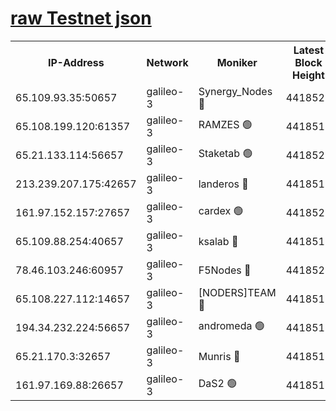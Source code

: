 [raw Testnet json](https://rpc-check.androt.stavr.tech/androt/rpcandrot_result.json)
=

<table><tr><th>IP-Address</th><th>Network</th><th>Moniker</th><th>Latest Block Height</th><th>Earliest Block Height</th><th>Catching Up</th><th>Tx Index</th><th>Voting Power</th><th>Scan Time</th></tr><tr><td>65.109.93.35:50657</td><td>galileo-3</td><td>Synergy_Nodes 🔴</td><td>4418520</td><td>0</td><td>False</td><td>on</td><td>960605</td><td>2023-12-28T18:11:49.461199599UTC</td></tr><tr><td>65.108.199.120:61357</td><td>galileo-3</td><td>RAMZES 🟢</td><td>4418518</td><td>1</td><td>False</td><td>on</td><td>0</td><td>2023-12-28T18:11:36.254288243UTC</td></tr><tr><td>65.21.133.114:56657</td><td>galileo-3</td><td>Staketab 🟢</td><td>4418520</td><td>90001</td><td>False</td><td>on</td><td>0</td><td>2023-12-28T18:11:50.429282924UTC</td></tr><tr><td>213.239.207.175:42657</td><td>galileo-3</td><td>landeros 🔴</td><td>4418516</td><td>2642001</td><td>False</td><td>on</td><td>73</td><td>2023-12-28T18:11:24.015164374UTC</td></tr><tr><td>161.97.152.157:27657</td><td>galileo-3</td><td>cardex 🟢</td><td>4418520</td><td>2945323</td><td>False</td><td>on</td><td>0</td><td>2023-12-28T18:11:49.785426269UTC</td></tr><tr><td>65.109.88.254:40657</td><td>galileo-3</td><td>ksalab 🔴</td><td>4418518</td><td>3000356</td><td>False</td><td>on</td><td>31618</td><td>2023-12-28T18:11:31.800809523UTC</td></tr><tr><td>78.46.103.246:60957</td><td>galileo-3</td><td>F5Nodes 🔴</td><td>4418520</td><td>3057001</td><td>False</td><td>off</td><td>24</td><td>2023-12-28T18:11:50.089706989UTC</td></tr><tr><td>65.108.227.112:14657</td><td>galileo-3</td><td>[NODERS]TEAM 🔴</td><td>4418517</td><td>3176323</td><td>False</td><td>on</td><td>959621</td><td>2023-12-28T18:11:24.407543739UTC</td></tr><tr><td>194.34.232.224:56657</td><td>galileo-3</td><td>andromeda 🟢</td><td>4418518</td><td>4318517</td><td>False</td><td>off</td><td>0</td><td>2023-12-28T18:11:30.963189846UTC</td></tr><tr><td>65.21.170.3:32657</td><td>galileo-3</td><td>Munris 🔴</td><td>4418519</td><td>4318519</td><td>False</td><td>off</td><td>416</td><td>2023-12-28T18:11:40.949088702UTC</td></tr><tr><td>161.97.169.88:26657</td><td>galileo-3</td><td>DaS2 🟢</td><td>4418518</td><td>4326001</td><td>False</td><td>on</td><td>0</td><td>2023-12-28T18:11:31.357834548UTC</td></tr></table>
